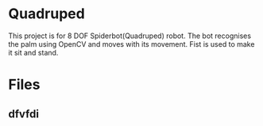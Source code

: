 # Quadruped
This project is for 8 DOF Spiderbot(Quadruped) robot.
The bot recognises the palm using OpenCV and moves with its movement. Fist is used to make it sit and stand.


# Files
## dfvfdi

